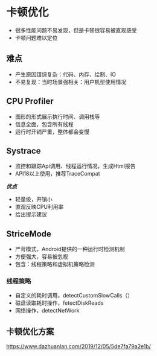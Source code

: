 # 卡顿优化

* 很多性能问题不易发现，但是卡顿很容易被直观感受
* 卡顿问题难以定位

## 难点
* 产生原因错综复杂：代码、内存、绘制、IO
* 不易复现：当时场景强相关：用户机型使用情况

## CPU Profiler
* 图形的形式展示执行时间、调用栈等
* 信息全面，包含所有线程
* 运行时开销严重，整体都会变慢

## Systrace
* 监控和跟踪Api调用、线程运行情况，生成Html报告
* API18以上使用，推荐TraceCompat

***优点***

* 轻量级，开销小
* 直观反映CPU利用率
* 给出提示建议

## StriceMode
* 严苛模式，Android提供的一种运行时检测机制
* 方便强大，容易被忽视
* 包含：线程策略和虚拟机策略检测

### 线程策略
* 自定义的耗时调用，detectCustomSlowCalls（）
* 磁盘读取耗时操作，fetectDiskReads
* 网络操作，detectNetWork


## 卡顿优化方案
https://www.dazhuanlan.com/2019/12/05/5de7fa79a2e1b/
